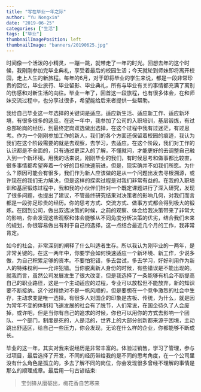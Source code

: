 ```yaml
---
title: "写在毕业一年之际"
author: "Yu Nongxin"
date: "2019-06-25"
categories: ["生活"]
tags: ["毕业"]
thumbnailImagePosition: left
thumbnailImage: "banners/20190625.jpg"
---
```

<!--more-->
时间像一个活泼的小精灵，一蹦一跳，就带走了一年的时光。回想去年的这个时候，我刚刚参加完毕业典礼，享受着最后的校园生活；今天就轮到师妹即将离开校园，走上人生的新旅程。每年的6月，对于即将毕业的学生来说，都是一段非常珍贵的回忆，毕业旅行、毕业留影、毕业典礼，所有与毕业有关的事情都充满了离别的伤感和对新生活的向往。毕业一年了，回首这一段旅程，也有很多体会，在和师妹交流过程中，也分享过很多，希望能给后来者提供一些帮助。

我给自己毕业这一年选择的关键词是适应。适应新生活、适应新工作、适应新环境，有很多很多的适应。在这一年中，我参加了公司的入职培训，基层锻炼，有过总部轮岗的经历，到最终定岗双选做出选择，在这个过程中我有过迷茫，有过思考。作为一个刚刚参加工作的新人，我们的各个方面还保留着校园的痕迹，我认为我们在这个阶段需要的就是去观察，去学习，去适应。在这个阶段，我们对工作的认识都是不全面的，只有通过更深入的了解，不懂就问，才能更好的去调整自己融入到一个新环境。用我的话来说，刚刚毕业的我们，有时候思考和做事都比较直，很多事情都希望奔着一个好的目标快速前进，但是，现实确并不如我们所愿。为什么？原因可能会有很多，我们作为新人应该做的是从一个问题出发去寻根溯源，或许现在的我们无力解决，但是这样的探索过程是对我们非常有益的。在我的入职培训和基层锻炼过程中，我和我的小伙伴们针对一个既定课题进行了深入研究，发现了很多问题，也提出了建议，不管最终研究结果对决策者的影响几何，对我们而言都是一段弥足珍贵的经历。你的思考方式、交流方式、做事方式都会得到极大的锻炼。在回到公司，做出双选决策的时候，之前的观察、体会给我决策带来了非常大的影响，你会发现这些观察和体会能够从不同角度分析决策的优劣，结合我们未来的规划，你很容易做出有利于自己的选择，这一点结合最近几个月的工作，我非常肯定。

如今的社会，非常深刻的阐释了什么叫适者生存。所以我认为刚毕业的一两年，是非常关键的。在这一两年中，你要学会如何快速适应一个新环境、新工作，少说多做，为自己积累足够的资本。不要怕犯错，多去尝试，多去学习，好好利用作为新人的特殊权利——允许犯错。当你脱离新人身份的时候，有些错误是不能出现的。就我而言，虽然公司发展发生了很大改变，但是我选择了一条能够有机会不断提高自己的职业路径，这是一个主动适应的过程，专业可以放松但不能放弃，新的知识要不断接纳。这个过程绝对不是一帆风顺的，但是要想在一个竞争激烈的社会中生存，主动求变是唯一选择。有很多人对国企的印象是古板、传统，为什么，就是因为常年不变的体制和飞速发展的社会有了脱节，人们常说，在国企待久了人会废掉，或许吧，但是当你有自己的追求的时候，你也可以用你的方式去影响一个团队、一个部门，制度是死的，人是活的，世界上的大部分创新都来源于困境，主动跳出舒适区，给自己一些压力，你会发现，无论在什么样的企业，你都能够不断成长。

毕业的这一年，其实对我来说经历是非常丰富的。体验过销售，学习了管理，参与过项目，最后选择了开发，不同的经历带给我的是不同的思考角度，在一个公司里没有什么角色是孤立的，多去了解不同的岗位，你会发现很多曾经不理解的事情是那么的顺理成章。最后用一句古谚结束: 

>宝剑锋从磨砺出，梅花香自苦寒来